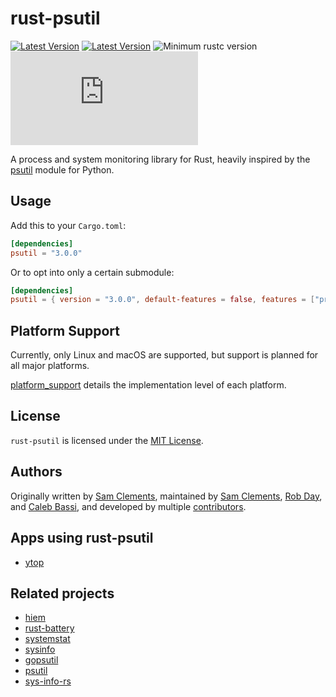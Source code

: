 # rust-psutil

[![Latest Version](https://img.shields.io/crates/v/psutil.svg)](https://crates.io/crates/psutil)
[![Latest Version](https://docs.rs/psutil/badge.svg)](https://docs.rs/psutil)
![Minimum rustc version](https://img.shields.io/badge/rustc-1.39+-green.svg)
[![Matrix](https://img.shields.io/matrix/rust-psutil:matrix.org)](https://matrix.to/#/#rust-psutil:matrix.org)

A process and system monitoring library for Rust, heavily inspired by the [psutil] module for Python.

## Usage

Add this to your `Cargo.toml`:

```toml
[dependencies]
psutil = "3.0.0"
```

Or to opt into only a certain submodule:

```toml
[dependencies]
psutil = { version = "3.0.0", default-features = false, features = ["process"] }
```

## Platform Support

Currently, only Linux and macOS are supported, but support is planned for all major platforms.

[platform_support](./platform_support.md) details the implementation level of each platform.

## License

`rust-psutil` is licensed under the [MIT License].

## Authors

Originally written by [Sam Clements], maintained by [Sam Clements], [Rob Day], and [Caleb Bassi], and developed by multiple [contributors].

## Apps using rust-psutil

- [ytop](https://github.com/cjbassi/ytop)

## Related projects

- [hiem](https://github.com/heim-rs/heim)
- [rust-battery](https://github.com/svartalf/rust-battery)
- [systemstat](https://github.com/myfreeweb/systemstat)
- [sysinfo](https://github.com/GuillaumeGomez/sysinfo)
- [gopsutil](https://github.com/shirou/gopsutil)
- [psutil]
- [sys-info-rs](https://github.com/FillZpp/sys-info-rs)

[MIT License]: https://opensource.org/licenses/MIT
[psutil]: https://github.com/giampaolo/psutil
[Sam Clements]: https://github.com/borntyping
[Rob Day]: https://github.com/rkday
[Caleb Bassi]: https://github.com/cjbassi
[contributors]: https://github.com/borntyping/rust-psutil/graphs/contributors
